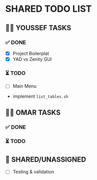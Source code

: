 # SHARED TODO LIST  

## 👨‍💻 YOUSSEF TASKS  

### ✅ DONE  
- [x] Project Boilerplat   
- [x] YAD vs Zenity GUI  

### ⏳ TODO  
- [ ] Main Menu 
- implement `list_tables.sh`

## 👨‍💻 OMAR TASKS  

### ✅ DONE  


### ⏳ TODO  


## 🔄 SHARED/UNASSIGNED  
- [ ] Testing & validation  